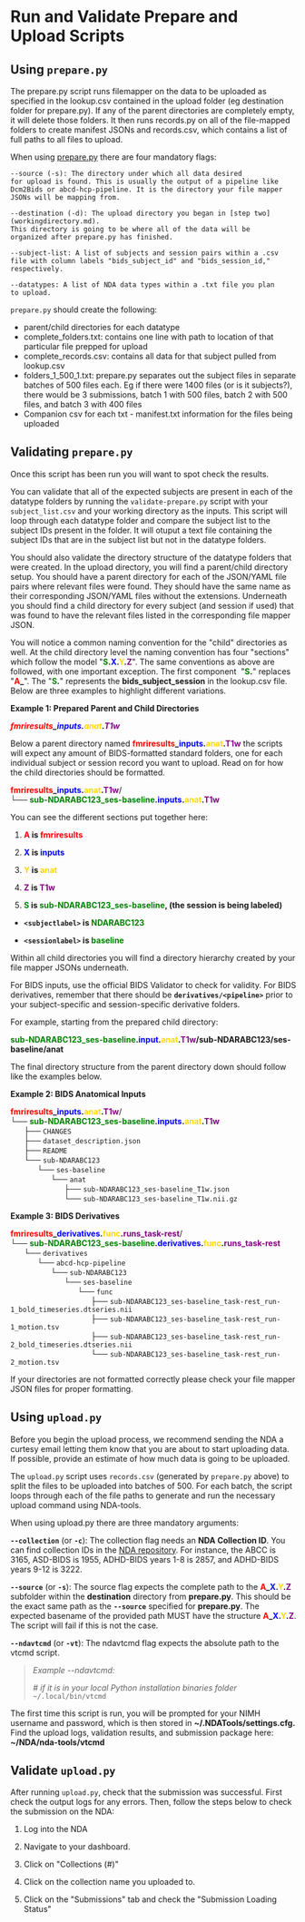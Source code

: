 # Run and Validate Prepare and Upload Scripts

## Using `prepare.py`

The prepare.py script runs filemapper on the data to be uploaded as
specified in the lookup.csv contained in the upload folder (eg
destination folder for prepare.py). If any of the parent directories
are completely empty, it will delete those folders. It then runs records.py on all of
the file-mapped folders to create manifest JSONs and records.csv, which
contains a list of full paths to all files to upload. 

When using
[prepare.py](https://github.com/DCAN-Labs/nda-bids-upload/blob/master/prepare.py)
there are four mandatory flags:

```
--source (-s): The directory under which all data desired
for upload is found. This is usually the output of a pipeline like
Dcm2Bids or abcd-hcp-pipeline. It is the directory your file mapper
JSONs will be mapping from.

--destination (-d): The upload directory you began in [step two](workingdirectory.md). 
This directory is going to be where all of the data will be
organized after prepare.py has finished.

--subject-list: A list of subjects and session pairs within a .csv
file with column labels "bids_subject_id" and "bids_session_id,"
respectively.

--datatypes: A list of NDA data types within a .txt file you plan
to upload.
```

`prepare.py` should create the following:

* parent/child directories for each datatype 
* complete_folders.txt: contains one line with path to location of that particular file prepped for upload
* complete_records.csv: contains all data for that subject pulled from lookup.csv 
* folders_1_500_1.txt: prepare.py separates out the subject files in separate batches of 500 files each. Eg if there were 1400 files (or is it subjects?), there would be 3 submissions, batch 1 with 500 files, batch 2 with 500 files, and batch 3 with 400 files 
* Companion csv for each txt - manifest.txt information for the files being uploaded


## Validating `prepare.py`

Once this script has been run you will want to spot check the results.

You can validate that all of the expected subjects are present in each
of the datatype folders by running the `validate-prepare.py` script with 
your `subject_list.csv` and your working directory as the inputs. This script
will loop through each datatype folder and compare the subject list to the 
subject IDs present in the folder. It will otuput a text file containing the 
subject IDs that are in the subject list but not in the datatype folders.  

You should also validate the directory structure of the datatype folders 
that were created. In the upload directory, you will find a parent/child directory setup.
You should have a parent directory for each of the JSON/YAML file pairs 
where relevant files were found.
They should have the same name as their corresponding JSON/YAML files
without the extensions. Underneath you should find a child directory for
every subject (and session if used) that was found to have the relevant
files listed in the corresponding file mapper JSON. 

You will notice a common naming convention for the "child" directories
as well. At the child directory level the naming convention has four
"sections" which follow the model "**<span style="color:green">S</span>.<span style="color:blue">X</span>.<span style="color:gold">Y</span>.<span style="color:purple">Z</span>**". The same conventions as
above are followed, with one important exception. The first component 
"**<span style="color:green">S</span>.**" replaces "**<span style="color:red">A</span>_**". The "**<span style="color:green">S</span>.**" represents the
**bids_subject_session** in the lookup.csv file. Below are three
examples to highlight different variations. 

**Example 1: Prepared Parent and Child Directories**

***<span style="color:red">fmriresults</span>_<span style="color:blue">inputs</span>.<span style="color:gold">anat</span>.<span style="color:purple">T1w</span>***

Below a parent directory named **<span style="color:red">fmriresults</span>_<span style="color:blue">inputs</span>.<span style="color:gold">anat</span>.<span style="color:purple">T1w</span>** the
scripts will expect any amount of BIDS-formatted standard folders, one
for each individual subject or session record you want to upload. Read
on for how the child directories should be formatted.

**<span style="color:red">fmriresults</span>_<span style="color:blue">inputs</span>.<span style="color:gold">anat</span>.<span style="color:purple">T1w</span>**/<br>
└── **<span style="color:green">sub-NDARABC123_ses-baseline</span>.<span style="color:blue">inputs</span>.<span style="color:gold">anat</span>.<span style="color:purple">T1w</span>**

You can see the different sections put together here:

1.  **<span style="color:red">A</span> is <span style="color:red">fmriresults</span>**

2.  **<span style="color:blue">X</span> is <span style="color:blue">inputs</span>**

3.  **<span style="color:gold">Y</span> is <span style="color:gold">anat</span>**

4.  **<span style="color:purple">Z</span> is <span style="color:purple">T1w</span>**

5.  **<span style="color:green">S</span> is <span style="color:green">sub-NDARABC123_ses-baseline</span>, (the session is being labeled)**

-   **`<subjectlabel>` is <span style="color:green">NDARABC123</span>**

-   **`<sessionlabel>` is <span style="color:green">baseline</span>**

Within all child directories you will find a directory hierarchy created
by your file mapper JSONs underneath.

For BIDS inputs, use the official BIDS Validator to check for validity.
For BIDS derivatives, remember that there should be
**`derivatives/<pipeline>`** prior to your subject-specific and
session-specific derivative folders.

For example, starting from the prepared child directory:

**<span style="color:green">sub-NDARABC123_ses-baseline</span>.<span style="color:blue">input</span>.<span style="color:gold">anat</span>.<span style="color:purple">T1w</span>/sub-NDARABC123/ses-baseline/anat**

The final directory structure from the parent directory down should
follow like the examples below.

**Example 2: BIDS Anatomical Inputs**

**<span style="color:red">fmriresults</span>_<span style="color:blue">inputs</span>.<span style="color:gold">anat</span>.<span style="color:purple">T1w</span>**/<br>
└── **<span style="color:green">sub-NDARABC123_ses-baseline</span>.<span style="color:blue">inputs</span>.<span style="color:gold">anat</span>.<span style="color:purple">T1w</span>**<br>
&nbsp;&nbsp;&nbsp;&nbsp;&nbsp;&nbsp;├── `CHANGES`<br>
&nbsp;&nbsp;&nbsp;&nbsp;&nbsp;&nbsp;├── `dataset_description.json`<br>
&nbsp;&nbsp;&nbsp;&nbsp;&nbsp;&nbsp;├── `README`<br>
&nbsp;&nbsp;&nbsp;&nbsp;&nbsp;&nbsp;└── `sub-NDARABC123`<br>
&nbsp;&nbsp;&nbsp;&nbsp;&nbsp;&nbsp;&nbsp;&nbsp;&nbsp;&nbsp;&nbsp;&nbsp;└── `ses-baseline`<br>
&nbsp;&nbsp;&nbsp;&nbsp;&nbsp;&nbsp;&nbsp;&nbsp;&nbsp;&nbsp;&nbsp;&nbsp;&nbsp;&nbsp;&nbsp;&nbsp;&nbsp;&nbsp;└── `anat`<br>
&nbsp;&nbsp;&nbsp;&nbsp;&nbsp;&nbsp;&nbsp;&nbsp;&nbsp;&nbsp;&nbsp;&nbsp;&nbsp;&nbsp;&nbsp;&nbsp;&nbsp;&nbsp;&nbsp;&nbsp;&nbsp;&nbsp;&nbsp;&nbsp;├── `sub-NDARABC123_ses-baseline_T1w.json`<br>
&nbsp;&nbsp;&nbsp;&nbsp;&nbsp;&nbsp;&nbsp;&nbsp;&nbsp;&nbsp;&nbsp;&nbsp;&nbsp;&nbsp;&nbsp;&nbsp;&nbsp;&nbsp;&nbsp;&nbsp;&nbsp;&nbsp;&nbsp;&nbsp;└── `sub-NDARABC123_ses-baseline_T1w.nii.gz`

**Example 3: BIDS Derivatives**

**<span style="color:red">fmriresults</span>_<span style="color:blue">derivatives</span>.<span style="color:gold">func</span>.<span style="color:purple">runs_task-rest</span>**/<br>
└── **<span style="color:green">sub-NDARABC123_ses-baseline</span>.<span style="color:blue">derivatives</span>.<span style="color:gold">func</span>.<span style="color:purple">runs_task-rest</span>**<br>
&nbsp;&nbsp;&nbsp;&nbsp;&nbsp;&nbsp;└── `derivatives`<br>
&nbsp;&nbsp;&nbsp;&nbsp;&nbsp;&nbsp;&nbsp;&nbsp;&nbsp;&nbsp;&nbsp;&nbsp;└── `abcd-hcp-pipeline`<br>
&nbsp;&nbsp;&nbsp;&nbsp;&nbsp;&nbsp;&nbsp;&nbsp;&nbsp;&nbsp;&nbsp;&nbsp;&nbsp;&nbsp;&nbsp;&nbsp;&nbsp;&nbsp;└── `sub-NDARABC123`<br>
&nbsp;&nbsp;&nbsp;&nbsp;&nbsp;&nbsp;&nbsp;&nbsp;&nbsp;&nbsp;&nbsp;&nbsp;&nbsp;&nbsp;&nbsp;&nbsp;&nbsp;&nbsp;&nbsp;&nbsp;&nbsp;&nbsp;&nbsp;&nbsp;└── `ses-baseline`<br>
&nbsp;&nbsp;&nbsp;&nbsp;&nbsp;&nbsp;&nbsp;&nbsp;&nbsp;&nbsp;&nbsp;&nbsp;&nbsp;&nbsp;&nbsp;&nbsp;&nbsp;&nbsp;&nbsp;&nbsp;&nbsp;&nbsp;&nbsp;&nbsp;&nbsp;&nbsp;&nbsp;&nbsp;&nbsp;&nbsp;└── `func`<br>
&nbsp;&nbsp;&nbsp;&nbsp;&nbsp;&nbsp;&nbsp;&nbsp;&nbsp;&nbsp;&nbsp;&nbsp;&nbsp;&nbsp;&nbsp;&nbsp;&nbsp;&nbsp;&nbsp;&nbsp;&nbsp;&nbsp;&nbsp;&nbsp;&nbsp;&nbsp;&nbsp;&nbsp;&nbsp;&nbsp;&nbsp;&nbsp;&nbsp;&nbsp;&nbsp;&nbsp;├── `sub-NDARABC123_ses-baseline_task-rest_run-1_bold_timeseries.dtseries.nii`<br>
&nbsp;&nbsp;&nbsp;&nbsp;&nbsp;&nbsp;&nbsp;&nbsp;&nbsp;&nbsp;&nbsp;&nbsp;&nbsp;&nbsp;&nbsp;&nbsp;&nbsp;&nbsp;&nbsp;&nbsp;&nbsp;&nbsp;&nbsp;&nbsp;&nbsp;&nbsp;&nbsp;&nbsp;&nbsp;&nbsp;&nbsp;&nbsp;&nbsp;&nbsp;&nbsp;&nbsp;├── `sub-NDARABC123_ses-baseline_task-rest_run-1_motion.tsv`<br>
&nbsp;&nbsp;&nbsp;&nbsp;&nbsp;&nbsp;&nbsp;&nbsp;&nbsp;&nbsp;&nbsp;&nbsp;&nbsp;&nbsp;&nbsp;&nbsp;&nbsp;&nbsp;&nbsp;&nbsp;&nbsp;&nbsp;&nbsp;&nbsp;&nbsp;&nbsp;&nbsp;&nbsp;&nbsp;&nbsp;&nbsp;&nbsp;&nbsp;&nbsp;&nbsp;&nbsp;├── `sub-NDARABC123_ses-baseline_task-rest_run-2_bold_timeseries.dtseries.nii`<br>
&nbsp;&nbsp;&nbsp;&nbsp;&nbsp;&nbsp;&nbsp;&nbsp;&nbsp;&nbsp;&nbsp;&nbsp;&nbsp;&nbsp;&nbsp;&nbsp;&nbsp;&nbsp;&nbsp;&nbsp;&nbsp;&nbsp;&nbsp;&nbsp;&nbsp;&nbsp;&nbsp;&nbsp;&nbsp;&nbsp;&nbsp;&nbsp;&nbsp;&nbsp;&nbsp;&nbsp;└── `sub-NDARABC123_ses-baseline_task-rest_run-2_motion.tsv`

If your directories are not formatted correctly please check your file
mapper JSON files for proper formatting.

## Using `upload.py`

Before you begin the upload process, we recommend sending the NDA a curtesy email letting them know that you are about to start uploading data. If possible, provide an estimate of how much data is going to be uploaded. 

The `upload.py` script uses `records.csv` (generated by `prepare.py` above) to
split the files to be uploaded into batches of 500. For each batch, the
script loops through each of the file paths to generate and run the
necessary upload command using NDA-tools.

When using upload.py there are three mandatory arguments:

**`--collection`** (or **`-c`**): The collection flag needs an **NDA
Collection ID**. You can find collection IDs in the [NDA
repository](https://nda.nih.gov/). For instance, the ABCC
is 3165, ASD-BIDS is 1955, ADHD-BIDS years 1-8 is 2857, and ADHD-BIDS
years 9-12 is 3222.

**`--source`** (or **`-s`**): The source flag expects the complete path to
the **<span style="color:red">A</span>_<span style="color:blue">X</span>.<span style="color:gold">Y</span>.<span style="color:purple">Z</span>** subfolder within the **destination** directory from
**prepare.py**. This should be the exact same path as the **`--source`**
specified for **prepare.py**. The expected basename of the provided path
MUST have the structure **<span style="color:red">A</span>_<span style="color:blue">X</span>.<span style="color:gold">Y</span>.<span style="color:purple">Z</span>**. The script will fail if this is not
the case.

**`--ndavtcmd`** (or **`-vt`**): The ndavtcmd flag expects the absolute
path to the vtcmd script. 

> *Example \--ndavtcmd:*
>
> *\# if it is in your local Python installation binaries folder*\
> `~/.local/bin/vtcmd`

The first time this script is run, you will be prompted for your NIMH
username and password, which is then stored in
**\~/.NDATools/settings.cfg.** Find the upload logs, validation results,
and submission package here: **\~/NDA/nda-tools/vtcmd**

## Validate `upload.py`

After running `upload.py`, check that the submission was successful. First check the output logs for any errors. Then, follow the steps below to check the submission on the NDA:

1. Log into the NDA

2. Navigate to your dashboard.

3. Click on "Collections (#)"

4. Click on the collection name you uploaded to.

5. Click on the "Submissions" tab and check the "Submission Loading Status"